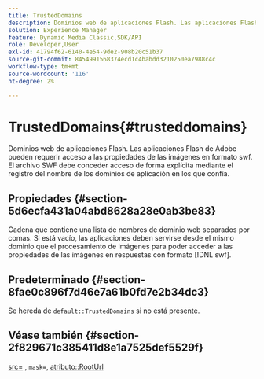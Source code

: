 ```yaml
---
title: TrustedDomains
description: Dominios web de aplicaciones Flash. Las aplicaciones Flash de Adobe pueden requerir acceso a las propiedades de las imágenes en formato swf. El archivo SWF debe conceder acceso de forma explícita mediante el registro del nombre de los dominios de aplicación en los que confía.
solution: Experience Manager
feature: Dynamic Media Classic,SDK/API
role: Developer,User
exl-id: 41794f62-6140-4e54-9de2-908b20c51b37
source-git-commit: 8454991568374ecd1c4babdd3210250ea7988c4c
workflow-type: tm+mt
source-wordcount: '116'
ht-degree: 2%

---
```


# TrustedDomains{#trusteddomains}

Dominios web de aplicaciones Flash. Las aplicaciones Flash de Adobe pueden requerir acceso a las propiedades de las imágenes en formato swf. El archivo SWF debe conceder acceso de forma explícita mediante el registro del nombre de los dominios de aplicación en los que confía.

## Propiedades {#section-5d6ecfa431a04abd8628a28e0ab3be83}

Cadena que contiene una lista de nombres de dominio web separados por comas. Si está vacío, las aplicaciones deben servirse desde el mismo dominio que el procesamiento de imágenes para poder acceder a las propiedades de las imágenes en respuestas con formato [!DNL swf].

## Predeterminado {#section-8fae0c896f7d46e7a61b0fd7e2b34dc3}

Se hereda de `default::TrustedDomains` si no está presente.

## Véase también {#section-2f829671c385411d8e1a7525def5529f}

[src=](../../../../../ir-api/http-protocol/image-rendering-api-ref/c-ir-http-protocol-ref/c-ir-http-protocol-command-reference/r-ir-src.md#reference-62c98abad22149d68d405ed6aaff8272) , `mask=`, [atributo::RootUrl](../../../../../ir-api/material-cat/image-rendering-api-ref/c-ir-material-catalog/c-ir-attributes-reference/r-ir-rooturl.md#reference-b8d706a573814802bd6794223cc78402)
